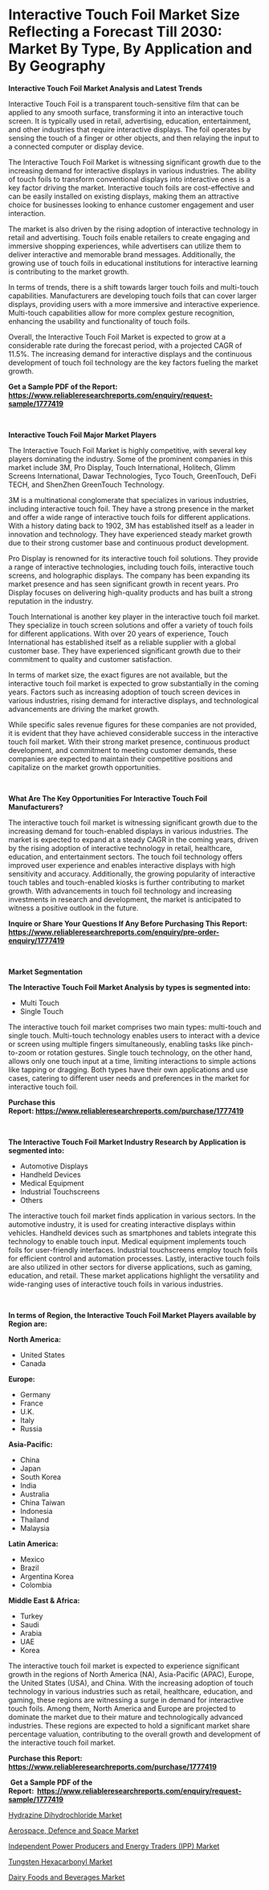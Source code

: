 <p><h1>Interactive Touch Foil Market Size Reflecting a Forecast Till 2030: Market By Type, By Application and By Geography</h1></p><p><strong>Interactive Touch Foil Market Analysis and Latest Trends</strong></p>
<p><p>Interactive Touch Foil is a transparent touch-sensitive film that can be applied to any smooth surface, transforming it into an interactive touch screen. It is typically used in retail, advertising, education, entertainment, and other industries that require interactive displays. The foil operates by sensing the touch of a finger or other objects, and then relaying the input to a connected computer or display device.</p><p>The Interactive Touch Foil Market is witnessing significant growth due to the increasing demand for interactive displays in various industries. The ability of touch foils to transform conventional displays into interactive ones is a key factor driving the market. Interactive touch foils are cost-effective and can be easily installed on existing displays, making them an attractive choice for businesses looking to enhance customer engagement and user interaction.</p><p>The market is also driven by the rising adoption of interactive technology in retail and advertising. Touch foils enable retailers to create engaging and immersive shopping experiences, while advertisers can utilize them to deliver interactive and memorable brand messages. Additionally, the growing use of touch foils in educational institutions for interactive learning is contributing to the market growth.</p><p>In terms of trends, there is a shift towards larger touch foils and multi-touch capabilities. Manufacturers are developing touch foils that can cover larger displays, providing users with a more immersive and interactive experience. Multi-touch capabilities allow for more complex gesture recognition, enhancing the usability and functionality of touch foils.</p><p>Overall, the Interactive Touch Foil Market is expected to grow at a considerable rate during the forecast period, with a projected CAGR of 11.5%. The increasing demand for interactive displays and the continuous development of touch foil technology are the key factors fueling the market growth.</p></p>
<p><strong>Get a Sample PDF of the Report:&nbsp; <a href="https://www.reliableresearchreports.com/enquiry/request-sample/1777419">https://www.reliableresearchreports.com/enquiry/request-sample/1777419</a></strong></p>
<p>&nbsp;</p>
<p><strong>Interactive Touch Foil Major Market Players</strong></p>
<p><p>The Interactive Touch Foil Market is highly competitive, with several key players dominating the industry. Some of the prominent companies in this market include 3M, Pro Display, Touch International, Holitech, Glimm Screens International, Dawar Technologies, Tyco Touch, GreenTouch, DeFi TECH, and ShenZhen GreenTouch Technology.</p><p>3M is a multinational conglomerate that specializes in various industries, including interactive touch foil. They have a strong presence in the market and offer a wide range of interactive touch foils for different applications. With a history dating back to 1902, 3M has established itself as a leader in innovation and technology. They have experienced steady market growth due to their strong customer base and continuous product development.</p><p>Pro Display is renowned for its interactive touch foil solutions. They provide a range of interactive technologies, including touch foils, interactive touch screens, and holographic displays. The company has been expanding its market presence and has seen significant growth in recent years. Pro Display focuses on delivering high-quality products and has built a strong reputation in the industry.</p><p>Touch International is another key player in the interactive touch foil market. They specialize in touch screen solutions and offer a variety of touch foils for different applications. With over 20 years of experience, Touch International has established itself as a reliable supplier with a global customer base. They have experienced significant growth due to their commitment to quality and customer satisfaction.</p><p>In terms of market size, the exact figures are not available, but the interactive touch foil market is expected to grow substantially in the coming years. Factors such as increasing adoption of touch screen devices in various industries, rising demand for interactive displays, and technological advancements are driving the market growth.</p><p>While specific sales revenue figures for these companies are not provided, it is evident that they have achieved considerable success in the interactive touch foil market. With their strong market presence, continuous product development, and commitment to meeting customer demands, these companies are expected to maintain their competitive positions and capitalize on the market growth opportunities.</p></p>
<p>&nbsp;</p>
<p><strong>What Are The Key Opportunities For Interactive Touch Foil Manufacturers?</strong></p>
<p><p>The interactive touch foil market is witnessing significant growth due to the increasing demand for touch-enabled displays in various industries. The market is expected to expand at a steady CAGR in the coming years, driven by the rising adoption of interactive technology in retail, healthcare, education, and entertainment sectors. The touch foil technology offers improved user experience and enables interactive displays with high sensitivity and accuracy. Additionally, the growing popularity of interactive touch tables and touch-enabled kiosks is further contributing to market growth. With advancements in touch foil technology and increasing investments in research and development, the market is anticipated to witness a positive outlook in the future.</p></p>
<p><strong>Inquire or Share Your Questions If Any Before Purchasing This Report: <a href="https://www.reliableresearchreports.com/enquiry/pre-order-enquiry/1777419">https://www.reliableresearchreports.com/enquiry/pre-order-enquiry/1777419</a></strong></p>
<p>&nbsp;</p>
<p><strong>Market Segmentation</strong></p>
<p><strong>The Interactive Touch Foil Market Analysis by types is segmented into:</strong></p>
<p><ul><li>Multi Touch</li><li>Single Touch</li></ul></p>
<p><p>The interactive touch foil market comprises two main types: multi-touch and single touch. Multi-touch technology enables users to interact with a device or screen using multiple fingers simultaneously, enabling tasks like pinch-to-zoom or rotation gestures. Single touch technology, on the other hand, allows only one touch input at a time, limiting interactions to simple actions like tapping or dragging. Both types have their own applications and use cases, catering to different user needs and preferences in the market for interactive touch foil.</p></p>
<p><strong>Purchase this Report:&nbsp;<a href="https://www.reliableresearchreports.com/purchase/1777419">https://www.reliableresearchreports.com/purchase/1777419</a></strong></p>
<p>&nbsp;</p>
<p><strong>The Interactive Touch Foil Market Industry Research by Application is segmented into:</strong></p>
<p><ul><li>Automotive Displays</li><li>Handheld Devices</li><li>Medical Equipment</li><li>Industrial Touchscreens</li><li>Others</li></ul></p>
<p><p>The interactive touch foil market finds application in various sectors. In the automotive industry, it is used for creating interactive displays within vehicles. Handheld devices such as smartphones and tablets integrate this technology to enable touch input. Medical equipment implements touch foils for user-friendly interfaces. Industrial touchscreens employ touch foils for efficient control and automation processes. Lastly, interactive touch foils are also utilized in other sectors for diverse applications, such as gaming, education, and retail. These market applications highlight the versatility and wide-ranging uses of interactive touch foils in various industries.</p></p>
<p>&nbsp;</p>
<p><strong>In terms of Region, the Interactive Touch Foil Market Players available by Region are:</strong></p>
<p>
    <p> <strong> North America: </strong>
        <ul>
            <li>United States</li>
            <li>Canada</li>
        </ul>
        </p> 
    <p> <strong> Europe: </strong>
        <ul>
            <li>Germany</li>
            <li>France</li>
            <li>U.K.</li>
            <li>Italy</li>
            <li>Russia</li>
        </ul>
        </p> 
    <p> <strong> Asia-Pacific: </strong>
        <ul>
            <li>China</li>
            <li>Japan</li>
            <li>South Korea</li>
            <li>India</li>
            <li>Australia</li>
            <li>China Taiwan</li>
            <li>Indonesia</li>
            <li>Thailand</li>
            <li>Malaysia</li>
        </ul>
        </p> 
    <p> <strong> Latin America: </strong>
        <ul>
            <li>Mexico</li>
            <li>Brazil</li>
            <li>Argentina Korea</li>
            <li>Colombia</li>
        </ul>
        </p> 
    <p> <strong> Middle East & Africa: </strong>
        <ul>
            <li>Turkey</li>
            <li>Saudi</li>
            <li>Arabia</li>
            <li>UAE</li>
            <li>Korea</li>
        </ul>
    </p>
    </p>
<p><p>The interactive touch foil market is expected to experience significant growth in the regions of North America (NA), Asia-Pacific (APAC), Europe, the United States (USA), and China. With the increasing adoption of touch technology in various industries such as retail, healthcare, education, and gaming, these regions are witnessing a surge in demand for interactive touch foils. Among them, North America and Europe are projected to dominate the market due to their mature and technologically advanced industries. These regions are expected to hold a significant market share percentage valuation, contributing to the overall growth and development of the interactive touch foil market.</p></p>
<p><strong>Purchase this Report: <a href="https://www.reliableresearchreports.com/purchase/1777419">https://www.reliableresearchreports.com/purchase/1777419</a></strong></p>
<p>&nbsp;<strong>Get a Sample PDF of the Report:&nbsp;&nbsp;<a href="https://www.reliableresearchreports.com/enquiry/request-sample/1777419">https://www.reliableresearchreports.com/enquiry/request-sample/1777419</a></strong></p>
<p><strong></strong></p>
<p><p><a href="https://github.com/ChiragRp1/Market-Research-Report-List-1/blob/main/hydrazine-dihydrochloride-market.md">Hydrazine Dihydrochloride Market</a></p><p><a href="https://medium.com/@yjwzfixtb68151/aerospace-defence-and-space-market-report-reveals-the-latest-trends-and-growth-opportunities-of-d128da4c6548">Aerospace, Defence and Space Market</a></p><p><a href="https://medium.com/@hotspotvendor/independent-power-producers-and-energy-traders-ipp-market-size-and-market-trends-complete-f4c7746e9255">Independent Power Producers and Energy Traders (IPP) Market</a></p><p><a href="https://github.com/ChiragRP21/Market-Research-Report-List-1/blob/main/tungsten-hexacarbonyl-market.md">Tungsten Hexacarbonyl Market</a></p><p><a href="https://medium.com/@jacesipes1996/dairy-foods-and-beverages-market-comprehensive-assessment-by-type-application-and-geography-cfe69d347450">Dairy Foods and Beverages Market</a></p></p>